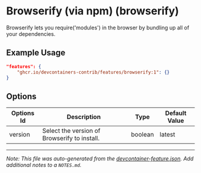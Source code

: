 
# Browserify (via npm) (browserify)

Browserify lets you require('modules') in the browser by bundling up all of your dependencies.

## Example Usage

```json
"features": {
    "ghcr.io/devcontainers-contrib/features/browserify:1": {}
}
```

## Options

| Options Id | Description | Type | Default Value |
|-----|-----|-----|-----|
| version | Select the version of Browserify to install. | boolean | latest |



---

_Note: This file was auto-generated from the [devcontainer-feature.json](https://github.com/devcontainers-contrib/features/blob/main/src/browserify/devcontainer-feature.json).  Add additional notes to a `NOTES.md`._
